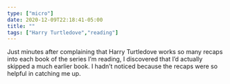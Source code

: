 ```yaml
---
type: ["micro"]
date: 2020-12-09T22:18:41-05:00
title: ""
tags: ["Harry Turtledove","reading"]
---
```

Just minutes after complaining that Harry Turtledove works so many recaps into each book of the series I’m reading, I discovered that I’d actually skipped a much earlier book. I hadn’t noticed because the recaps were so helpful in catching me up.
